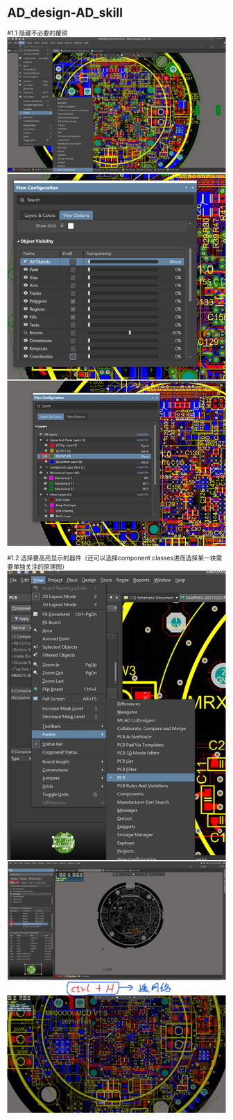 # AD_design-AD_skill
#1.1 隐藏不必要的覆铜
![image](https://github.com/yuchengstudio/AD_design-AD_skill/blob/main/reference/AD_check_001.png)
![image](https://github.com/yuchengstudio/AD_design-AD_skill/blob/main/reference/AD_check_002.png)
![image](https://github.com/yuchengstudio/AD_design-AD_skill/blob/main/reference/AD_check_003.png)

#1.2 选择要高亮显示的器件（还可以选择component classes进而选择某一块需要单独关注的原理图）
![image](https://github.com/yuchengstudio/AD_design-AD_skill/blob/main/reference/AD_check_004.png)
![image](https://github.com/yuchengstudio/AD_design-AD_skill/blob/main/reference/AD_check_005.png)
![image](https://github.com/yuchengstudio/AD_design-AD_skill/blob/main/reference/AD_check_006.png)
